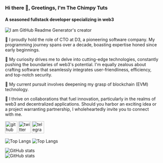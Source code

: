 ### Hi there 👋, Greetings, I'm The Chimpy Tuts
#### A seasoned fullstack developer specializing in web3
![I am GitHub Readme Generator's creator](https://media.giphy.com/media/v1.Y2lkPTc5MGI3NjExMWtrdmpqaXA3bWxoaHhoOTdkYXl3cXFwbnRrZWRpdXJsdTM5cXVmYSZlcD12MV9pbnRlcm5hbF9naWZfYnlfaWQmY3Q9Zw/LbG18r0fOIrvCloht2/giphy-downsized-large.gif)

👋 I proudly hold the role of CTO at D3, a pioneering software company. My programming journey spans over a decade, boasting expertise honed since early beginnings.

👀 My curiosity drives me to delve into cutting-edge technologies, constantly pushing the boundaries of web3's potential. I'm equally zealous about crafting software that seamlessly integrates user-friendliness, efficiency, and top-notch security.

🌱 My current pursuit involves deepening my grasp of blockchain (EVM) technology.

💞️ I thrive on collaborations that fuel innovation, particularly in the realms of web3 and decentralized applications. Should you harbor an exciting idea or a project warranting partnership, I wholeheartedly invite you to connect with me.

[<img src='https://cdn.jsdelivr.net/npm/simple-icons@3.0.1/icons/github.svg' alt='github' height='40'>](https://github.com/chimpytuts)  [<img src='https://cdn.jsdelivr.net/npm/simple-icons@3.0.1/icons/twitter.svg' alt='twitter' height='40'>](https://twitter.com/chimpytuts)  [<img src='https://cdn.jsdelivr.net/npm/simple-icons@3.0.1/icons/telegram.svg' alt='telegram' height='40'>](https://t.me/chimpytuts)  

![Top Langs](https://chimpytuts-stats-7hdz4b1ip-d3veloperxyz.vercel.app/api/top-langs/?username=chimpytuts&include_private&hide=issues&theme=transparent#gh-dark-mode-only)
![Top Langs](https://chimpytuts-stats-7hdz4b1ip-d3veloperxyz.vercel.app/api/top-langs/?username=chimpytuts&include_private&hide=issues#gh-light-mode-only)

![GitHub stats](https://chimpytuts-stats-7hdz4b1ip-d3veloperxyz.vercel.app/api?username=chimpytuts&show_icons=true&include_private&hide=issues&theme=transparent#gh-dark-mode-only)  
![GitHub stats](https://chimpytuts-stats-7hdz4b1ip-d3veloperxyz.vercel.app/api?username=chimpytuts&show_icons=true&include_private&hide=issues#gh-light-mode-only)  



